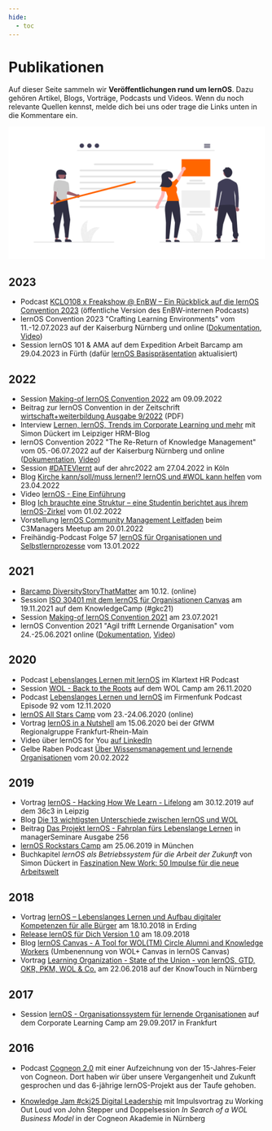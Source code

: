 ```yaml
---
hide:
  - toc
---
```

<style>
  .md-content__button {
    display: none;
  }
</style>
# Publikationen
Auf dieser Seite sammeln wir **Veröffentlichungen rund um lernOS**. Dazu gehören Artikel, Blogs, Vorträge, Podcasts und Videos. Wenn du noch relevante Quellen kennst, melde dich bei uns oder trage die Links unten in die Kommentare ein.

![Personen vor einer Webseite](./images/undraw_Blogging_re_kl0d.png)

## 2023
* Podcast [KCLO108 x Freakshow @ EnBW – Ein Rückblick auf die lernOS Convention 2023](https://cogneon.de/podcast/2023/07/31/kclo108-x-freakshow-enbw-ein-rueckblick-auf-die-lernos-convention-2023/) (öffentliche Version des EnBW-internen Podcasts)
* lernOS Convention 2023 "Crafting Learning Environments" vom 11.-12.07.2023 auf der Kaiserburg Nürnberg und online ([Dokumentation](https://wiki.cogneon.de/LernOS_Convention_2023), [Video](https://www.youtube.com/watch?v=W0UaN3bcmXc&pp=ygUbbG9zY29uMjMgaW1wcmVzc2lvbiBjb2duZW9u))
* Session lernOS 101 & AMA auf dem Expedition Arbeit Barcamp am 29.04.2023 in Fürth (dafür [lernOS Basispräsentation](https://cogneon.github.io/lernos/de-slides) aktualisiert)

## 2022

* Session [Making-of lernOS Convention 2022](https://youtu.be/vPHEhRyjdDI) am 09.09.2022
* Beitrag zur lernOS Convention in der Zeitschrift [wirtschaft+weiterbildung Ausgabe 9/2022](https://www.haufe.de/personal/zeitschrift/wirtschaft-weiterbildung/wirtschaft-weiterbildung-ausgabe-92022-wirtschaft-weiterbildung_48_573890.html) (PDF)
* Interview [Lernen, lernOS, Trends im Corporate Learning und mehr](https://leipzig-hrm-blog.blogspot.com/2022/08/lernen-lernos-trends-im-corporate.html) mit Simon Dückert im Leipziger HRM-Blog
* lernOS Convention 2022 "The Re-Return of Knowledge Management" vom 05.-06.07.2022 auf der Kaiserburg Nürnberg und online ([Dokumentation](https://wiki.cogneon.de/LernOS_Convention_2022), [Video](https://www.youtube.com/watch?v=r9talnVcpYc]))
* Session [#DATEVlernt](https://www.youtube.com/watch?v=yhwNhiOLc4Y) auf der ahrc2022 am 27.04.2022 in Köln
* Blog [Kirche kann/soll/muss lernen!? lernOS und #WOL kann helfen](https://gottdigital.de/kirche-kann-soll-muss-lernen-lernos-und-wol-kann-helfen) vom 23.04.2022
* Video [lernOS - Eine Einführung](https://www.youtube.com/watch?v=JoTjZOK8L2g)
* Blog [Ich brauchte eine Struktur – eine Studentin berichtet aus ihrem lernOS-Zirkel](https://www.fernuni-hagen.de/zli/blog/ich-brauchte-eine-struktur-eine-studentin-berichtet-aus-ihrem-lernos-zirkel/) vom 01.02.2022
* Vorstellung [lernOS Community Management Leitfaden](https://www.youtube.com/watch?v=2CyrFjiXqaM) beim C3Managers Meetup am 20.01.2022
* Freihändig-Podcast Folge 57 [lernOS für Organisationen und Selbstlernprozesse](https://www.oliver-koenig.net/2022/01/13/simon-dueckert-lernos-fuer-organisationen-und-selbstlernprozesse-057/) vom 13.01.2022

## 2021

* [Barcamp DiversityStoryThatMatter]([https://hopin.com/events/diversitystoriesthatmatter) am 10.12. (online)
* Session [ISO 30401 mit dem lernOS für Organisationen Canvas](https://www.youtube.com/watch?v=gv5lynQlWEU) am 19.11.2021 auf dem KnowledgeCamp (#gkc21)
* Session [Making-of lernOS Convention 2021](https://www.youtube.com/watch?v=fk4rz86pahM) am 23.07.2021
* lernOS Convention 2021 "Agil trifft Lernende Organisation" vom 24.-25.06.2021 online ([Dokumentation](https://wiki.cogneon.de/LernOS_Convention_2021), [Video](https://www.youtube.com/watch?v=5v_Gcvdy3no))

## 2020

- Podcast [Lebenslanges Lernen mit lernOS](https://fyyd.de/episode/5173375) im Klartext HR Podcast
- Session [WOL - Back to the Roots](https://www.youtube.com/watch?v=9sCpcEi7uAM) auf dem WOL Camp am 26.11.2020
- Podcast [Lebenslanges Lernen und lernOS](https://wohnzimmer.fm/firmenfunk/ff092-lebenslanges-lernen-und-lernos/) im Firmenfunk Podcast Episode 92 vom 12.11.2020
- [lernOS All Stars Camp](https://wiki.cogneon.de/loscamp20) vom 23.-24.06.2020 (online)
- Vortrag [lernOS in a Nutshell](https://www.youtube.com/watch?v=F5-f61GvXE4) am 15.06.2020 bei der GfWM Regionalgruppe Frankfurt-Rhein-Main
- Video über lernOS for You [auf LinkedIn](https://www.linkedin.com/posts/theresa-laudenbach-4559a5200_lernos-lebenslangeslernen-fau-ugcPost-6770754811093684224-uIA8)
- Gelbe Raben Podcast [Über Wissensmanagement und lernende Organisationen](https://anchor.fm/barbara-brning6/episodes/ber-Wissensmanagement-und-lernende-Organisationen---im-Gesprch-mit-Simon-Dckert-e1elmo0/a-a7esj08) vom 20.02.2022

## 2019

* Vortrag [lernOS - Hacking How We Learn - Lifelong](https://www.youtube.com/watch?v=7atMXYyzkBc) am 30.12.2019 auf dem 36c3 in Leipzig
* Blog [Die 13 wichtigsten Unterschiede zwischen lernOS und WOL](https://cogneon.de/2019/07/13/di3-13-wichtigsten-unterschiede-zwischen-lernos-und-wol/)
* Beitrag [Das Projekt lernOS - Fahrplan fürs ­Lebenslange Lernen](https://www.managerseminare.de/ms_Artikel/Das-Projekt-lernOS-Fahrplan-fuers-Lebenslange-Lernen,272084) in managerSeminare Ausgabe 256
* [lernOS Rockstars Camp](https://community.cogneon.de/t/1-lernos-rockstars-camp/) am 25.06.2019 in München
* Buchkapitel *lernOS als Betriebssystem für die Arbeit der Zukunft* von Simon Dückert in [Faszination New Work: 50 Impulse für die neue Arbeitswelt](https://amzn.to/3issdMx)

## 2018

- Vortrag [lernOS – Lebenslanges Lernen und Aufbau digitaler Kompetenzen für alle Bürger](https://www.youtube.com/watch?v=Wfe7HsqvqrQ) am 18.10.2018 in Erding
- [Release lernOS für Dich Version 1.0](https://www.youtube.com/watch?v=qD8cLcl8g3s) am 18.09.2018
- Blog [lernOS Canvas - A Tool for WOL(TM) Circle Alumni and Knowledge Workers](https://cogneon.de/2018/05/24/wol-a-tool-for-wol-circle-alumni-and-knowledge-workers/) (Umbenennung von WOL+ Canvas in lernOS Canvas)
- Vortrag [Learning Organization - State of the Union - von lernOS, GTD, OKR, PKM, WOL & Co.](https://www.youtube.com/watch?v=H3O3eAY7XrI) am 22.06.2018 auf der KnowTouch in Nürnberg

## 2017

* Session [lernOS - Organisationssystem für lernende Organisationen](https://cogneon.de/2017/10/02/lernos-session-auf-dem-corporate-learning-camp) auf dem Corporate Learning Camp am 29.09.2017 in Frankfurt

## 2016

* Podcast [Cogneon 2.0](https://cogneon.de/2016/12/23/m2p026-cogneon-2-0/) mit einer Aufzeichnung von der 15-Jahres-Feier von Cogneon. Dort haben wir über unsere Vergangenheit und Zukunft gesprochen und das 6-jährige lernOS-Projekt aus der Taufe gehoben.

* [Knowledge Jam #ckj25 Digital Leadership](https://wiki.cogneon.de/Cogneon_Knowledge_Jam/Digital_Leadership_(ckj25)) mit Impulsvortrag zu Working Out Loud von John Stepper und Doppelsession *In Search of a WOL Business Model* in der Cogneon Akademie in Nürnberg
